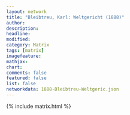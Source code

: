 ```yaml
---
layout: network
title: "Bleibtreu, Karl: Weltgericht (1888)"
author:
description:
headline:
modified:
category: Matrix
tags: [matrix]
imagefeature: 
mathjax: 
chart: 
comments: false
featured: false
list: false
networkdata: 1888-Bleibtreu-Weltgeric.json
---
```

{% include matrix.html %}
